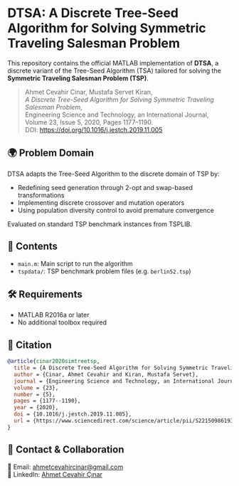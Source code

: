 # DTSA: A Discrete Tree-Seed Algorithm for Solving Symmetric Traveling Salesman Problem

This repository contains the official MATLAB implementation of **DTSA**, a discrete variant of the Tree-Seed Algorithm (TSA) tailored for solving the **Symmetric Traveling Salesman Problem (TSP)**.

> Ahmet Cevahir Cinar, Mustafa Servet Kiran,  
> *A Discrete Tree-Seed Algorithm for Solving Symmetric Traveling Salesman Problem*,  
> Engineering Science and Technology, an International Journal, Volume 23, Issue 5, 2020, Pages 1177–1190.  
> DOI: https://doi.org/10.1016/j.jestch.2019.11.005

## 🌍 Problem Domain

DTSA adapts the Tree-Seed Algorithm to the discrete domain of TSP by:
- Redefining seed generation through 2-opt and swap-based transformations
- Implementing discrete crossover and mutation operators
- Using population diversity control to avoid premature convergence

Evaluated on standard TSP benchmark instances from TSPLIB.

## 📁 Contents

- `main.m`: Main script to run the algorithm
- `tspdata/`: TSP benchmark problem files (e.g. `berlin52.tsp`)

## 🛠 Requirements

- MATLAB R2016a or later
- No additional toolbox required

## 📌 Citation

```bibtex
@article{cinar2020simtreetsp,
  title = {A Discrete Tree-Seed Algorithm for Solving Symmetric Traveling Salesman Problem},
  author = {Cinar, Ahmet Cevahir and Kiran, Mustafa Servet},
  journal = {Engineering Science and Technology, an International Journal},
  volume = {23},
  number = {5},
  pages = {1177--1190},
  year = {2020},
  doi = {10.1016/j.jestch.2019.11.005},
  url = {https://www.sciencedirect.com/science/article/pii/S2215098619313527}
}
```

## 🤝 Contact & Collaboration

📧 Email: [ahmetcevahircinar@gmail.com](mailto:ahmetcevahircinar@gmail.com)  
🔗 LinkedIn: [Ahmet Cevahir Çınar](https://www.linkedin.com/in/ahmet-cevahir-cinar/)
